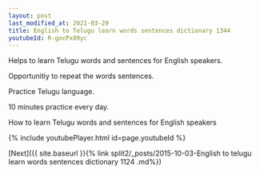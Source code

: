 ```yaml
---
layout: post
last_modified_at: 2021-03-29
title: English to Telugu learn words sentences dictionary 1344 
youtubeId: R-gocPx89yc
---
```

 
 
Helps to learn Telugu words and sentences for English speakers.

Opportunitiy to repeat the words sentences. 

Practice Telugu language. 
 
10 minutes practice every day. 
 
How to learn Telugu words and sentences for English speakers 
 
{% include youtubePlayer.html id=page.youtubeId %}
 
 
[Next]({{ site.baseurl }}{% link  split2/_posts/2015-10-03-English to telugu learn words sentences dictionary 1124 .md%})
 
